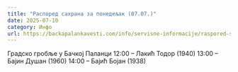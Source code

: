 ```yaml
---
title: "Распоред сахрана за понедељак (07.07.)"
date: 2025-07-10
category: Инфо
url: https://backapalankavesti.com/info/servisne-informacije/raspored-sahrana-za-ponedeljak-07-07/
---
```


Градско гробље у Бачкој Паланци
12:00 – Лакић Тодор (1940)
13:00 – Бајин Душан (1960)
14:00 – Бајић Бојан (1938)
